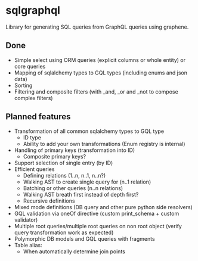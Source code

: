 # sqlgraphql
Library for generating SQL queries from GraphQL queries using graphene.

## Done
- Simple select using ORM queries (explicit columns or whole entity) or core queries
- Mapping of sqlalchemy types to GQL types (including enums and json data)
- Sorting
- Filtering and composite filters (with _and, _or and _not to compose complex filters)

## Planned features
- Transformation of all common sqlalchemy types to GQL type
  - ID type
  - Ability to add your own transformations (Enum registry is internal)
- Handling of primary keys (transformation into ID)
  - Composite primary keys?
- Support selection of single entry (by ID)
- Efficient queries
  - Defining relations (1..n, n..1, n..n?)
  - Walking AST to create single query for (n..1 relation)
  - Batching or other queries (n..n relations)
  - Walking AST breath first instead of depth first?
  - Recursive definitions
- Mixed mode definitions (DB query and other pure python side resolvers)
- GQL validation via oneOf directive (custom print_schema + custom validator)
- Multiple root queries/multiple root queries on non root object (verify query transformation work as expected)
- Polymorphic DB models and GQL queries with fragments
- Table alias:
  - When automatically determine join points